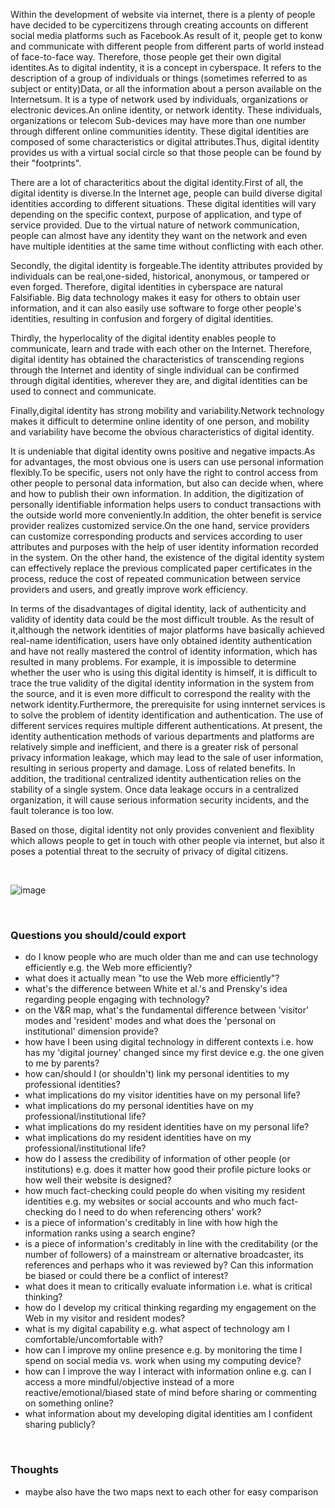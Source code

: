 Within the development of website via internet, there is a plenty of people have decided to be  cypercitizens through creating accounts on different social media platforms such as Facebook.As result of it, people get to konw and communicate with different people from different parts of world instead of face-to-face way. Therefore, those people get their own digital identites.As to digital indentity, it is a concept in cyberspace. It refers to the description of a group of individuals or things (sometimes referred to as subject or entity)Data, or all the information about a person available on the Internetsum. It is a type of network used by individuals, organizations or electronic devices.An online identity, or network identity. These individuals, organizations or telecom Sub-devices may have more than one number through different online communities identity. These digital identities are composed of some characteristics or digital attributes.Thus, digital identity provides us with a virtual social circle so that those people can be found by their "footprints".

There are a lot of characteritics about the digital identity.First of all, the digital identity is diverse.In the Internet age, people can build diverse digital identities according to different situations. These digital identities will vary depending on the specific context, purpose of application, and type of service provided. Due to the virtual nature of network communication, people can almost have any identity they want on the network and even have multiple identities at the same time without conflicting with each other.

Secondly, the digital identity is forgeable.The identity attributes provided by individuals can be real,one-sided, historical, anonymous, or tampered or even forged. Therefore, digital identities in cyberspace are natural Falsifiable. Big data technology makes it easy for others to obtain user information, and it can also easily use software to forge other people's identities, resulting in confusion and forgery of digital identities.

Thirdly, the hyperlocality of the digital identity enables people to communicate, learn and trade with each other on the Internet. Therefore, digital identity has obtained the characteristics of transcending regions through the Internet and identity of single individual can be confirmed through digital identities, wherever they are, and digital identities can be used to connect and communicate. 

Finally,digital identity has strong mobility and variability.Network technology makes it difficult to determine online identity of one person, and mobility and variability have become the obvious characteristics of digital identity.

It is undeniable that digital identity owns positive and negative impacts.As for advantages, the most obvious one is users can use personal information flexibly.To be specific, users not only have the right to control access from other people to personal data information, but also can decide when, where and how to publish their own information. In addition, the digitization of personally identifiable information helps users to conduct transactions with the outside world more conveniently.In addition, the ohter benefit is service provider realizes customized service.On the one hand, service providers can customize corresponding products and services according to user attributes and purposes with the help of user identity information recorded in the system. On the other hand, the existence of the digital identity system can effectively replace the previous complicated paper certificates in the process, reduce the cost of repeated communication between service providers and users, and greatly improve work efficiency.

 In terms of the disadvantages of digital identity, lack of authenticity and validity of identity data could be the most difficult trouble. As the result of it,although the network identities of major platforms have basically achieved real-name identification, users have only obtained identity authentication and have not really mastered the control of identity information, which has resulted in many problems. For example, it is impossible to determine whether the user who is using this digital identity is himself, it is difficult to trace the true validity of the digital identity information in the system from the source, and it is even more difficult to correspond the reality with the network identity.Furthermore, the prerequisite for using innternet services is to solve the problem of identity identification and authentication. The use of different services requires multiple different authentications. At present, the identity authentication methods of various departments and platforms are relatively simple and inefficient, and there is a greater risk of personal privacy information leakage, which may lead to the sale of user information, resulting in serious property and damage. Loss of related benefits. In addition, the traditional centralized identity authentication relies on the stability of a single system. Once data leakage occurs in a centralized organization, it will cause serious information security incidents, and the fault tolerance is too low.
 
 Based on those, digital identity not only provides convenient and flexiblity which allows people to get in touch with other people via internet, but also it poses a potential threat to the secruity of privacy of digital citizens.


<br>

![image](https://github.com/2008771/CS220-AU-portfolio/blob/eda7836dece4632cc8f53d5c08bbaa516c6a1ba2/IMG_20211208_154154.jpg)

<br>

### Questions you should/could export 
- do I know people who are much older than me and can use technology efficiently e.g. the Web more efficiently?
- what does it actually mean "to use the Web more efficiently"?
- what's the difference between White et al.'s and Prensky's idea regarding people engaging with technology?
- on the V&R map, what's the fundamental difference between 'visitor' modes and 'resident' modes and what does the 'personal on institutional' dimension provide?
- how have I been using digital technology in different contexts i.e. how has my 'digital journey' changed since my first device e.g. the one given to me by parents?
- how can/should I (or shouldn't) link my personal identities to my professional identities?
- what implications do my visitor identities have on my personal life?
- what implications do my personal identities have on my professional/institutional life?
- what implications do my resident identities have on my personal life?
- what implications do my resident identities have on my professional/institutional life?
- how do I assess the credibility of information of other people (or institutions) e.g. does it matter how good their profile picture looks or how well their website is designed? 
- how much fact-checking could people do when visiting my resident identities e.g. my websites or social accounts and who much fact-checking do I need to do when referencing others' work?
- is a piece of information's creditably in line with how high the information ranks using a search engine?
- is a piece of information's creditably in line with the creditability (or the number of followers) of a mainstream or alternative broadcaster, its references and perhaps who it was reviewed by? Can this information be biased or could there be a conflict of interest? 
- what does it mean to critically evaluate information i.e. what is critical thinking?
- how do I develop my critical thinking regarding my engagement on the Web in my visitor and resident modes?
- what is my digital capability e.g. what aspect of technology am I comfortable/uncomfortable with?
- how can I improve my online presence e.g. by monitoring the time I spend on social media vs. work when using my computing device?
- how can I improve the way I interact with information online e.g. can I access a more mindful/objective instead of a more reactive/emotional/biased state of mind before sharing or commenting on something online?
- what information about my developing digital identities am I confident sharing publicly?

<br>

### Thoughts
- maybe also have the two maps next to each other for easy comparison
